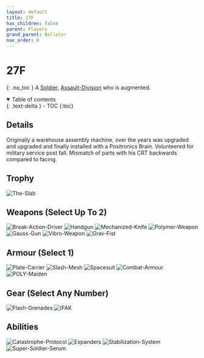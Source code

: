 ```yaml
---
layout: default
title: 27F
has_children: false
parent: Players
grand_parent: Bellator
nav_order: 0
---
```

# 27F
{: .no_toc }
A [Soldier](Game/Soldier), [Assault-Division](Game/Blocks/Assault-Division) who is augmented.

<details open markdown="block">
  <summary>
    Table of contents
  </summary>
  {: .text-delta }
- TOC
{:toc}
</details>


## Details
Originally a warehouse assembly machine, over the years was upgraded and upgraded and finally installed with a Positronics Brain. Volunteered for military service post fall. Mismatch of parts with his CRT backwards compared to facing.

## Trophy
![The-Slab](Game/Blocks/The-Slab)

## Weapons (Select Up To 2)
![Break-Action-Driver](Game/Blocks/Break-Action-Driver)
![Handgun](Game/Blocks/Handgun)
![Mechanized-Knife](Game/Blocks/Mechanized-Knife)
![Polymer-Weapon](Game/Blocks/Polymer-Weapon)
![Gauss-Gun](Game/Blocks/Gauss-Gun)
![Vibro-Weapon](Game/Blocks/Vibro-Weapon)
![Grav-Fist](Game/Blocks/Grav-Fist)

## Armour (Select 1)
![Plate-Carrier](Game/Blocks/Plate-Carrier)
![Slash-Mesh](Game/Blocks/Slash-Mesh)
![Spacesuit](Game/Blocks/Spacesuit)
![Combat-Armour](Game/Blocks/Combat-Armour)
![POLY-Maiden](Game/Blocks/POLY-Maiden)

## Gear (Select Any Number)
![Flash-Grenades](Game/Blocks/Flash-Grenades)
![IFAK](Game/Blocks/IFAK)

## Abilities
![Catastrophe-Protocol](Game/Blocks/Catastrophe-Protocol)
![Expanders](Game/Blocks/Expanders)
![Stabilization-System](Game/Blocks/Stabilization-System)
![Super-Soldier-Serum](Game/Blocks/Super-Soldier-Serum)
